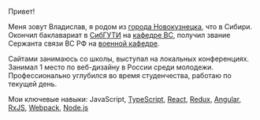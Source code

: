 Привет!

Меня зовут Владислав, я родом из
[города Новокузнецка](https://ru.wikipedia.org/wiki/%D0%9D%D0%BE%D0%B2%D0%BE%D0%BA%D1%83%D0%B7%D0%BD%D0%B5%D1%86%D0%BA),
что в Сибири. Окончил баклавариат в [СибГУТИ](http://sibsutis.ru/) на
[кафедре ВС](https://csc.sibsutis.ru/), получил звание Сержанта связи ВС РФ на
[военной кафедре](http://vk.sibsutis.ru/).

Сайтами занимаюсь со школы, выступал на локальных конференциях. Занимал 1 место по веб-дизайну в
России среди молодежи. Профессионально углубился во время студенчества, работаю по текущей день.

Мои ключевые навыки: JavaScript, [TypeScript](https://www.typescriptlang.org/),
[React](https://reactjs.org/), [Redux](https://redux.js.org/), [Angular](https://angular.io/),
[RxJS](https://rxjs.dev/), [Webpack](https://webpack.js.org/), [Node.js](https://nodejs.org/)
